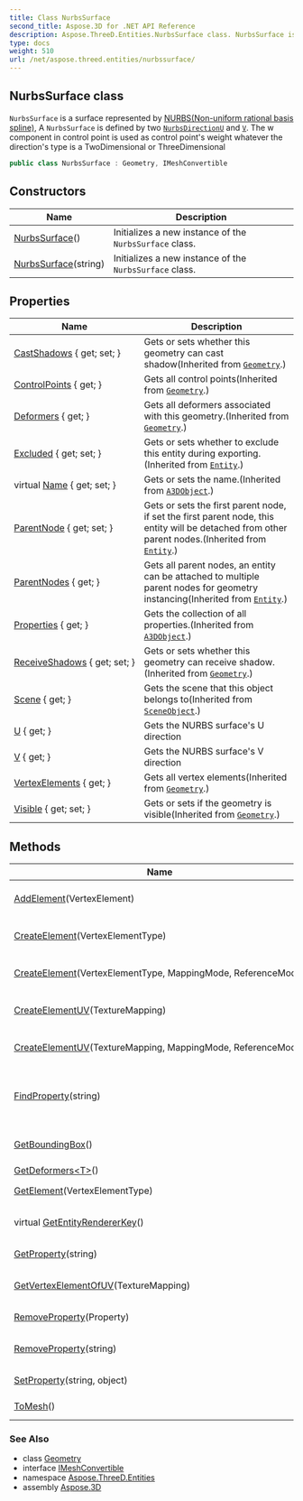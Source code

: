 ```yaml
---
title: Class NurbsSurface
second_title: Aspose.3D for .NET API Reference
description: Aspose.ThreeD.Entities.NurbsSurface class. NurbsSurface is a surface represented by NURBSNonuniform rational basis spline A NurbsSurface is defined by two NurbsDirectionU and V. The w component in control point is used as control points weight whatever the directions type is a TwoDimensional or ThreeDimensional
type: docs
weight: 510
url: /net/aspose.threed.entities/nurbssurface/
---
```

## NurbsSurface class

`NurbsSurface` is a surface represented by [NURBS(Non-uniform rational basis spline)](https://en.wikipedia.org/wiki/Non-uniform_rational_B-spline), A `NurbsSurface` is defined by two [`NurbsDirection`](../nurbsdirection/)[`U`](./u/) and [`V`](./v/). The w component in control point is used as control point's weight whatever the direction's type is a TwoDimensional or ThreeDimensional

```csharp
public class NurbsSurface : Geometry, IMeshConvertible
```

## Constructors

| Name | Description |
| --- | --- |
| [NurbsSurface](nurbssurface/#constructor)() | Initializes a new instance of the `NurbsSurface` class. |
| [NurbsSurface](nurbssurface/#constructor_1)(string) | Initializes a new instance of the `NurbsSurface` class. |

## Properties

| Name | Description |
| --- | --- |
| [CastShadows](../../aspose.threed.entities/geometry/castshadows/) { get; set; } | Gets or sets whether this geometry can cast shadow(Inherited from [`Geometry`](../geometry/).) |
| [ControlPoints](../../aspose.threed.entities/geometry/controlpoints/) { get; } | Gets all control points(Inherited from [`Geometry`](../geometry/).) |
| [Deformers](../../aspose.threed.entities/geometry/deformers/) { get; } | Gets all deformers associated with this geometry.(Inherited from [`Geometry`](../geometry/).) |
| [Excluded](../../aspose.threed/entity/excluded/) { get; set; } | Gets or sets whether to exclude this entity during exporting.(Inherited from [`Entity`](../../aspose.threed/entity/).) |
| virtual [Name](../../aspose.threed/a3dobject/name/) { get; set; } | Gets or sets the name.(Inherited from [`A3DObject`](../../aspose.threed/a3dobject/).) |
| [ParentNode](../../aspose.threed/entity/parentnode/) { get; set; } | Gets or sets the first parent node, if set the first parent node, this entity will be detached from other parent nodes.(Inherited from [`Entity`](../../aspose.threed/entity/).) |
| [ParentNodes](../../aspose.threed/entity/parentnodes/) { get; } | Gets all parent nodes, an entity can be attached to multiple parent nodes for geometry instancing(Inherited from [`Entity`](../../aspose.threed/entity/).) |
| [Properties](../../aspose.threed/a3dobject/properties/) { get; } | Gets the collection of all properties.(Inherited from [`A3DObject`](../../aspose.threed/a3dobject/).) |
| [ReceiveShadows](../../aspose.threed.entities/geometry/receiveshadows/) { get; set; } | Gets or sets whether this geometry can receive shadow.(Inherited from [`Geometry`](../geometry/).) |
| [Scene](../../aspose.threed/sceneobject/scene/) { get; } | Gets the scene that this object belongs to(Inherited from [`SceneObject`](../../aspose.threed/sceneobject/).) |
| [U](../../aspose.threed.entities/nurbssurface/u/) { get; } | Gets the NURBS surface's U direction |
| [V](../../aspose.threed.entities/nurbssurface/v/) { get; } | Gets the NURBS surface's V direction |
| [VertexElements](../../aspose.threed.entities/geometry/vertexelements/) { get; } | Gets all vertex elements(Inherited from [`Geometry`](../geometry/).) |
| [Visible](../../aspose.threed.entities/geometry/visible/) { get; set; } | Gets or sets if the geometry is visible(Inherited from [`Geometry`](../geometry/).) |

## Methods

| Name | Description |
| --- | --- |
| [AddElement](../../aspose.threed.entities/geometry/addelement/)(VertexElement) | Adds an existing vertex element to current geometry(Inherited from [`Geometry`](../geometry/).) |
| [CreateElement](../../aspose.threed.entities/geometry/createelement/)(VertexElementType) | Creates a vertex element with specified type and add it to the geometry.(Inherited from [`Geometry`](../geometry/).) |
| [CreateElement](../../aspose.threed.entities/geometry/createelement/)(VertexElementType, MappingMode, ReferenceMode) | Creates a vertex element with specified type and add it to the geometry.(Inherited from [`Geometry`](../geometry/).) |
| [CreateElementUV](../../aspose.threed.entities/geometry/createelementuv/)(TextureMapping) | Creates a [`VertexElementUV`](../vertexelementuv/) with given texture mapping type.(Inherited from [`Geometry`](../geometry/).) |
| [CreateElementUV](../../aspose.threed.entities/geometry/createelementuv/)(TextureMapping, MappingMode, ReferenceMode) | Creates a [`VertexElementUV`](../vertexelementuv/) with given texture mapping type.(Inherited from [`Geometry`](../geometry/).) |
| [FindProperty](../../aspose.threed/a3dobject/findproperty/)(string) | Finds the property. It can be a dynamic property (Created by CreateDynamicProperty/SetProperty) or native property(Identified by its name)(Inherited from [`A3DObject`](../../aspose.threed/a3dobject/).) |
| [GetBoundingBox](../../aspose.threed/entity/getboundingbox/)() | Gets the bounding box of current entity in its object space coordinate system.(Inherited from [`Entity`](../../aspose.threed/entity/).) |
| [GetDeformers&lt;T&gt;](../../aspose.threed.entities/geometry/getdeformers/)() | (Inherited from [`Geometry`](../geometry/).) |
| [GetElement](../../aspose.threed.entities/geometry/getelement/)(VertexElementType) | Gets a vertex element with specified type(Inherited from [`Geometry`](../geometry/).) |
| virtual [GetEntityRendererKey](../../aspose.threed/entity/getentityrendererkey/)() | Gets the key of the entity renderer registered in the renderer(Inherited from [`Entity`](../../aspose.threed/entity/).) |
| [GetProperty](../../aspose.threed/a3dobject/getproperty/)(string) | Get the value of specified property(Inherited from [`A3DObject`](../../aspose.threed/a3dobject/).) |
| [GetVertexElementOfUV](../../aspose.threed.entities/geometry/getvertexelementofuv/)(TextureMapping) | Gets a [`VertexElementUV`](../vertexelementuv/) instance with given texture mapping type(Inherited from [`Geometry`](../geometry/).) |
| [RemoveProperty](../../aspose.threed/a3dobject/removeproperty/)(Property) | Removes a dynamic property.(Inherited from [`A3DObject`](../../aspose.threed/a3dobject/).) |
| [RemoveProperty](../../aspose.threed/a3dobject/removeproperty/)(string) | Remove the specified property identified by name(Inherited from [`A3DObject`](../../aspose.threed/a3dobject/).) |
| [SetProperty](../../aspose.threed/a3dobject/setproperty/)(string, object) | Sets the value of specified property(Inherited from [`A3DObject`](../../aspose.threed/a3dobject/).) |
| [ToMesh](../../aspose.threed.entities/nurbssurface/tomesh/)() | Convert the NURBS surface to the mesh |

### See Also

* class [Geometry](../geometry/)
* interface [IMeshConvertible](../imeshconvertible/)
* namespace [Aspose.ThreeD.Entities](../../aspose.threed.entities/)
* assembly [Aspose.3D](../../)



